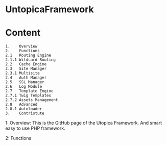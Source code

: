 # UntopicaFramework

# Content

```
1.    Overview
2.    Functions
2.1   Routing Engine
2.1.1 Wildcard Routing
2.2   Cache Engine
2.3   Site Manager
2.3.1 Multisite
2.4   Auth Manager
2.5   SSL Manager
2.6   Log Module
2.7   Template Engine
2.7.1 Twig Templates
2.7.2 Assets Management
2.8   Advanced
2.8.1 Autoloader
3.    Contristute

```

1: Overview:
This is the GitHub page of the Utopica Framework. And smart easy to use PHP framework.

2: Functions

